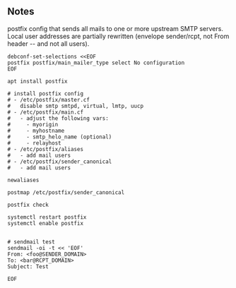Notes
-----

postfix config that sends all mails to one or more upstream SMTP servers.
Local user addresses are partially rewritten
(envelope sender/rcpt, not From header -- and not all users).

```
debconf-set-selections <<EOF
postfix postfix/main_mailer_type select No configuration
EOF

apt install postfix

# install postfix config
# - /etc/postfix/master.cf
#   disable smtp smtpd, virtual, lmtp, uucp
# - /etc/postfix/main.cf
#   - adjust the following vars:
#     - myorigin
#     - myhostname
#     - smtp_helo_name (optional)
#     - relayhost
# - /etc/postfix/aliases
#   - add mail users
# - /etc/postfix/sender_canonical
#   - add mail users

newaliases

postmap /etc/postfix/sender_canonical

postfix check

systemctl restart postfix
systemctl enable postfix


# sendmail test
sendmail -oi -t << 'EOF'
From: <foo@SENDER_DOMAIN>
To: <bar@RCPT_DOMAIN>
Subject: Test

EOF
```
